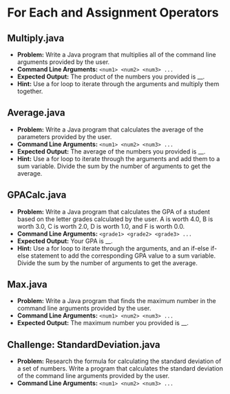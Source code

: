 # For Each and Assignment Operators

## Multiply.java
*   **Problem:** Write a Java program that multiplies all of the command line arguments provided by the user.
*   **Command Line Arguments:** `<num1> <num2> <num3> ...`
*   **Expected Output:** The product of the numbers you provided is __.
*   **Hint:** Use a for loop to iterate through the arguments and multiply them together.

## Average.java
*   **Problem:** Write a Java program that calculates the average of the parameters provided by the user.
*   **Command Line Arguments:** `<num1> <num2> <num3> ...`
*   **Expected Output:** The average of the numbers you provided is __.
*  **Hint:** Use a for loop to iterate through the arguments and add them to a sum variable. Divide the sum by the number of arguments to get the average.

## GPACalc.java
*   **Problem:** Write a Java program that calculates the GPA of a student based on the letter grades calculated by the user. A is worth 4.0, B is worth 3.0, C is worth 2.0, D is worth 1.0, and F is worth 0.0.
*   **Command Line Arguments:** `<grade1> <grade2> <grade3> ...`
*   **Expected Output:** Your GPA is __.
*   **Hint:** Use a for loop to iterate through the arguments, and an if-else if-else statement to add the corresponding GPA value to a sum variable. Divide the sum by the number of arguments to get the average.

## Max.java
*   **Problem:** Write a Java program that finds the maximum number in the command line arguments provided by the user.
*   **Command Line Arguments:** `<num1> <num2> <num3> ...`
*   **Expected Output:** The maximum number you provided is __.

## Challenge: StandardDeviation.java
*   **Problem:** Research the formula for calculating the standard deviation of a set of numbers. Write a program that calculates the standard deviation of the command line arguments provided by the user.
*   **Command Line Arguments:** `<num1> <num2> <num3> ...`
